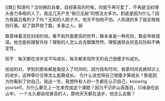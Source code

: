 [[飘]]
知道吗？当你拥兵自重，自视甚高的时候，你就不再可爱了，不再是当初埋头奋力争取的人了。我这几天产生“我已无敌”的想法太多次。到底是因为什么？因为我最近看的少了吗？无知的人胆子大，他天不怕地不怕。人知道的多了就会按规则行事。起了葫芦按了瓢，多事之人。弱

飘意味着活在封闭的场。看不到外面更高的世界，飘本身是一种风险，飘会导致错误。他怎能和理智共存？理智的人怎么会去飘飘然然。理智通常会厌恶风险和不确定性。

知乎：每天都在进步这不叫成长，每天都发现昨天的自己很傻才叫成长。

他说的对，学到的那些都是我投入了时间的，因为我有时间，我拿时间去换知识上的进步。这种等价交换怎么能算成长。
为什么说觉得自己很傻才算成长？那是因为你看到了你自己。我这一生，我想所有人的一生都在认识自己，knowing yourself。为什么要花上一生来完成这个课题？因为不识庐山真面目，只缘身在此山中。
一个太久都自视甚高的人，那他天天都在退步，他怎么会飘？